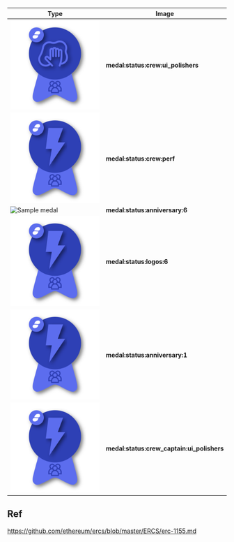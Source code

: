
| Type                                                                   | Image                                      |
|------------------------------------------------------------------------|--------------------------------------------|
| <img alt="Sample medal" src="/src/composites/manual/composite.svg">    | **medal:status:crew:ui_polishers**         |
| <img alt="Sample medal" src="/src/composites/manual/composite_2.svg">  | **medal:status:crew:perf**                 |
| <img alt="Sample medal" src="/src/composites/manual/composite_32.svg"> | **medal:status:anniversary:6**             |
| <img alt="Sample medal" src="/src/composites/manual/composite_2.svg">  | **medal:status:logos:6**                   |
| <img alt="Sample medal" src="/src/composites/manual/composite_2.svg">  | **medal:status:anniversary:1**             |
| <img alt="Sample medal" src="/src/composites/manual/composite_2.svg">  | **medal:status:crew_captain:ui_polishers** |

## Ref

https://github.com/ethereum/ercs/blob/master/ERCS/erc-1155.md